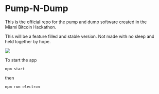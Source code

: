 # Pump-N-Dump


This is the official repo for the pump and dump software created in the Miami Bitcoin Hackathon.

This will be a feature filled and stable version. Not made with no sleep and held together by hope.

![](https://raw.githubusercontent.com/ThePixelBro22/Pump-N-Dump/master/public/icon.png)


To start the app 

`npm start`

then

`npm run electron`